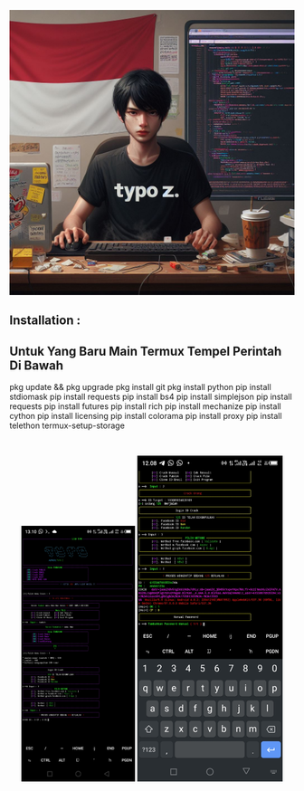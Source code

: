
<p align="center">
<a href="#"><img title="Zphisher" src="https://github.com/Typo-Z/FB_TYPO/blob/main/_d6a010c8-6beb-4e96-bac2-8f0381420f75.jpeg"></a>
</p>

## Installation :



##   Untuk Yang Baru Main Termux Tempel Perintah Di Bawah
pkg update && pkg upgrade 
 pkg install git
  pkg install python
   pip install stdiomask
     pip install requests
      pip install bs4
pip install simplejson
pip install requests
pip install futures
pip install rich
pip install mechanize
pip install cython
pip install licensing
pip install colorama
pip install proxy
pip install telethon
termux-setup-storage

<br>
<p align="center">
<img width="40%" src="https://github.com/Typo-Z/FB_TYPO/blob/main/up.jpg"/>
<img width="51%" src="https://github.com/Typo-Z/FB_TYPO/blob/main/up1.jpg"/>
</p>


